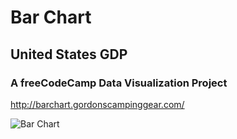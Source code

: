 # Bar Chart

## United States GDP

### A freeCodeCamp Data Visualization Project

<http://barchart.gordonscampinggear.com/>

![Bar Chart](http://gordonscampinggear.com/img/barchart.png)
